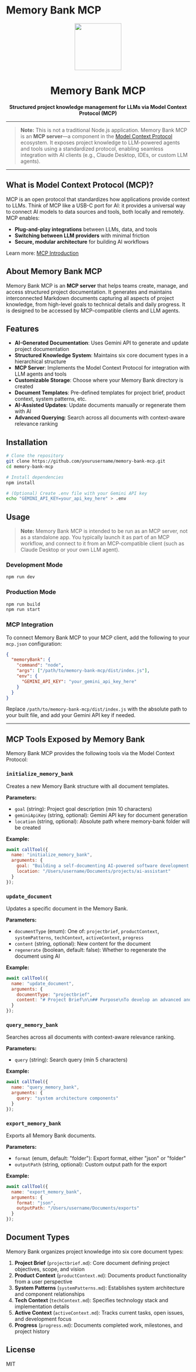 # Memory Bank MCP

<div align="center">
  <img src="https://github.com/tuncer-byte/byte/blob/main/media/icons/icon-white.png" height="128">
  <h1>Memory Bank MCP</h1>
  <p>
    <b>Structured project knowledge management for LLMs via Model Context Protocol (MCP)</b>
  </p>
</div>

---

> **Note:** This is not a traditional Node.js application. Memory Bank MCP is an **MCP server**—a component in the [Model Context Protocol](https://modelcontextprotocol.io/introduction) ecosystem. It exposes project knowledge to LLM-powered agents and tools using a standardized protocol, enabling seamless integration with AI clients (e.g., Claude Desktop, IDEs, or custom LLM agents).

---

## What is Model Context Protocol (MCP)?

MCP is an open protocol that standardizes how applications provide context to LLMs. Think of MCP like a USB-C port for AI: it provides a universal way to connect AI models to data sources and tools, both locally and remotely. MCP enables:

- **Plug-and-play integrations** between LLMs, data, and tools
- **Switching between LLM providers** with minimal friction
- **Secure, modular architecture** for building AI workflows

Learn more: [MCP Introduction](https://modelcontextprotocol.io/introduction)

## About Memory Bank MCP

Memory Bank MCP is an **MCP server** that helps teams create, manage, and access structured project documentation. It generates and maintains interconnected Markdown documents capturing all aspects of project knowledge, from high-level goals to technical details and daily progress. It is designed to be accessed by MCP-compatible clients and LLM agents.

## Features

- **AI-Generated Documentation**: Uses Gemini API to generate and update project documentation
- **Structured Knowledge System**: Maintains six core document types in a hierarchical structure
- **MCP Server**: Implements the Model Context Protocol for integration with LLM agents and tools
- **Customizable Storage**: Choose where your Memory Bank directory is created
- **Document Templates**: Pre-defined templates for project brief, product context, system patterns, etc.
- **AI-Assisted Updates**: Update documents manually or regenerate them with AI
- **Advanced Querying**: Search across all documents with context-aware relevance ranking

## Installation

```bash
# Clone the repository
git clone https://github.com/yourusername/memory-bank-mcp.git
cd memory-bank-mcp

# Install dependencies
npm install

# (Optional) Create .env file with your Gemini API key
echo "GEMINI_API_KEY=your_api_key_here" > .env
```

## Usage

> **Note:** Memory Bank MCP is intended to be run as an MCP server, not as a standalone app. You typically launch it as part of an MCP workflow, and connect to it from an MCP-compatible client (such as Claude Desktop or your own LLM agent).

### Development Mode

```bash
npm run dev
```

### Production Mode

```bash
npm run build
npm run start
```

### MCP Integration

To connect Memory Bank MCP to your MCP client, add the following to your `mcp.json` configuration:

```json
{
  "memoryBank": {
    "command": "node",
    "args": ["/path/to/memory-bank-mcp/dist/index.js"],
    "env": {
      "GEMINI_API_KEY": "your_gemini_api_key_here"
    }
  }
}
```

Replace `/path/to/memory-bank-mcp/dist/index.js` with the absolute path to your built file, and add your Gemini API key if needed.

---

## MCP Tools Exposed by Memory Bank

Memory Bank MCP provides the following tools via the Model Context Protocol:

### `initialize_memory_bank`

Creates a new Memory Bank structure with all document templates.

**Parameters:**
- `goal` (string): Project goal description (min 10 characters)
- `geminiApiKey` (string, optional): Gemini API key for document generation
- `location` (string, optional): Absolute path where memory-bank folder will be created

**Example:**
```javascript
await callTool({
  name: "initialize_memory_bank",
  arguments: {
    goal: "Building a self-documenting AI-powered software development assistant",
    location: "/Users/username/Documents/projects/ai-assistant"
  }
});
```

### `update_document`

Updates a specific document in the Memory Bank.

**Parameters:**
- `documentType` (enum): One of: `projectbrief`, `productContext`, `systemPatterns`, `techContext`, `activeContext`, `progress`
- `content` (string, optional): New content for the document
- `regenerate` (boolean, default: false): Whether to regenerate the document using AI

**Example:**
```javascript
await callTool({
  name: "update_document",
  arguments: {
    documentType: "projectbrief",
    content: "# Project Brief\n\n## Purpose\nTo develop an advanced and user-friendly AI..."
  }
});
```

### `query_memory_bank`

Searches across all documents with context-aware relevance ranking.

**Parameters:**
- `query` (string): Search query (min 5 characters)

**Example:**
```javascript
await callTool({
  name: "query_memory_bank",
  arguments: {
    query: "system architecture components"
  }
});
```

### `export_memory_bank`

Exports all Memory Bank documents.

**Parameters:**
- `format` (enum, default: "folder"): Export format, either "json" or "folder"
- `outputPath` (string, optional): Custom output path for the export

**Example:**
```javascript
await callTool({
  name: "export_memory_bank",
  arguments: {
    format: "json",
    outputPath: "/Users/username/Documents/exports"
  }
});
```

## Document Types

Memory Bank organizes project knowledge into six core document types:

1. **Project Brief** (`projectbrief.md`): Core document defining project objectives, scope, and vision
2. **Product Context** (`productContext.md`): Documents product functionality from a user perspective
3. **System Patterns** (`systemPatterns.md`): Establishes system architecture and component relationships
4. **Tech Context** (`techContext.md`): Specifies technology stack and implementation details
5. **Active Context** (`activeContext.md`): Tracks current tasks, open issues, and development focus
6. **Progress** (`progress.md`): Documents completed work, milestones, and project history

## License

MIT